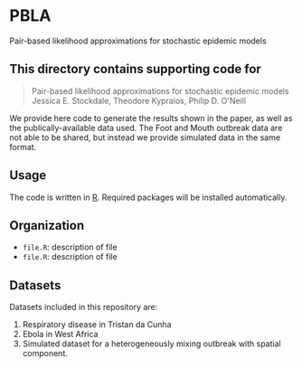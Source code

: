 # PBLA
Pair-based likelihood approximations for stochastic epidemic models

## This directory contains supporting code for 

> Pair-based likelihood approximations for stochastic epidemic models \
> Jessica E. Stockdale, Theodore Kypraios, Philip D. O'Neill 

We provide here code to generate the results shown in the paper, as well as the publically-available data used. The Foot and Mouth outbreak data are not able to be shared, but instead we provide simulated data in the same format. 

## Usage

The code is written in [R](https://www.r-project.org/). Required packages will be installed automatically. 

## Organization
* `file.R`: description of file
* `file.R`: description of file

## Datasets

Datasets included in this repository are:

1. Respiratory disease in Tristan da Cunha
2. Ebola in West Africa
3. Simulated dataset for a heterogeneously mixing outbreak with spatial component. 



 
 

